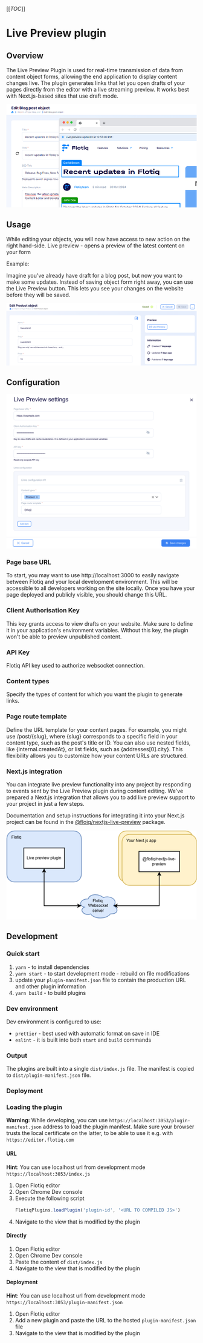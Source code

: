 [[_TOC_]]

# Live Preview plugin

## Overview

The Live Preview Plugin is used for real-time transmission of data from content object forms, allowing the end application to display content changes live.
The plugin generates links that let you open drafts of your pages directly from the editor with a live streaming preview.
It works best with Next.js-based sites that use draft mode.

![Live preview demo](./.docs/live-preview-ui.png)

## Usage

While editing your objects, you will now have access to new action on the right hand-side. Live preview - opens a preview of the latest content on your form

Example: 

Imagine you've already have draft for a blog post, but now you want to make some updates. Instead of saving object form right away, you can use the Live Preview button. This lets you see your changes on the website before they will be saved.

![Live preview button](./.docs/live-preview-button.png)

## Configuration

![Live Preview settings](./.docs/live-preview-settings.png)

### Page base URL

To start, you may want to use http://localhost:3000 to easily navigate between Flotiq and your local development environment. This will be accessible to all developers working on the site locally. Once you have your page deployed and publicly visible, you should change this URL.

### Client Authorisation Key

This key grants access to view drafts on your website. Make sure to define it in your application's environment variables. Without this key, the plugin won't be able to preview unpublished content.

### API Key

Flotiq API key used to authorize websocket connection.

### Content types

Specify the types of content for which you want the plugin to generate links.

### Page route template

Define the URL template for your content pages. For example, you might use /post/{slug}, where {slug} corresponds to a specific field in your content type, such as the post's title or ID. You can also use nested fields, like {internal.createdAt}, or list fields, such as {addresses[0].city}. This flexibility allows you to customize how your content URLs are structured.

### Next.js integration

You can integrate live preview functionality into any project by responding to events sent by the Live Preview plugin during content editing.
We've prepared a Next.js integration that allows you to add live preview support to your project in just a few steps.

Documentation and setup instructions for integrating it into your Next.js project can be found in the [@floiq/nextjs-live-preview](https://www.npmjs.com/package/@flotiq/nextjs-live-preview) package.

![Live preview components](./.docs/live-preview-components.png)

## Development

### Quick start

1. `yarn` - to install dependencies
2. `yarn start` - to start development mode - rebuild on file modifications
3. update your `plugin-manifest.json` file to contain the production URL and other plugin information
4. `yarn build` - to build plugins

### Dev environment

Dev environment is configured to use:

* `prettier` - best used with automatic format on save in IDE
* `eslint` - it is built into both `start` and `build` commands

### Output

The plugins are built into a single `dist/index.js` file. The manifest is copied to `dist/plugin-manifest.json` file.

### Deployment

<!-- TO DO -->

### Loading the plugin

**Warning:** While developing, you can use  `https://localhost:3053/plugin-manifest.json` address to load the plugin manifest. Make sure your browser trusts the local certificate on the latter, to be able to use it e.g. with `https://editor.flotiq.com`

#### URL

**Hint**: You can use localhost url from development mode `https://localhost:3053/index.js`

1. Open Flotiq editor
2. Open Chrome Dev console
3. Execute the following script
   ```javascript
   FlotiqPlugins.loadPlugin('plugin-id', '<URL TO COMPILED JS>')
   ```
4. Navigate to the view that is modified by the plugin

#### Directly

1. Open Flotiq editor
2. Open Chrome Dev console
3. Paste the content of `dist/index.js` 
4. Navigate to the view that is modified by the plugin

#### Deployment

**Hint**: You can use localhost url from development mode `https://localhost:3053/plugin-manifest.json`

1. Open Flotiq editor
2. Add a new plugin and paste the URL to the hosted `plugin-manifest.json` file
3. Navigate to the view that is modified by the plugin
